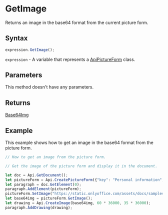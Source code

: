 # GetImage

Returns an image in the base64 format from the current picture form.

## Syntax

```javascript
expression.GetImage();
```

`expression` - A variable that represents a [ApiPictureForm](../ApiPictureForm.md) class.

## Parameters

This method doesn't have any parameters.

## Returns

[Base64Img](../../Enumeration/Base64Img.md)

## Example

This example shows how to get an image in the base64 format from the picture form.

```javascript editor-docx
// How to get an image from the picture form.

// Get the image of the picture form and display it in the document.

let doc = Api.GetDocument();
let pictureForm = Api.CreatePictureForm({"key": "Personal information", "tip": "Upload your photo", "required": true, "placeholder": "Photo", "scaleFlag": "tooBig", "lockAspectRatio": true, "respectBorders": false, "shiftX": 50, "shiftY": 50});
let paragraph = doc.GetElement(0);
paragraph.AddElement(pictureForm);
pictureForm.SetImage("https://static.onlyoffice.com/assets/docs/samples/img/onlyoffice_logo.png");
let base64img = pictureForm.GetImage();
let drawing = Api.CreateImage(base64img, 60 * 36000, 35 * 36000);
paragraph.AddDrawing(drawing);
```
